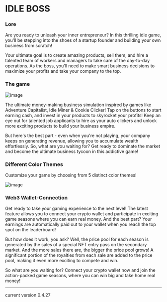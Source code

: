 # IDLE BOSS

### Lore

Are you ready to unleash your inner entrepreneur? In this thrilling idle game, you'll be stepping into the shoes of a startup founder and building your own business from scratch!

Your ultimate goal is to create amazing products, sell them, and hire a talented team of workers and managers to take care of the day-to-day operations. As the boss, you'll need to make smart business decisions to maximize your profits and take your company to the top.


### The game

![image](https://user-images.githubusercontent.com/109807794/235375834-7d443f95-9612-44f9-ae36-5a07ab7de4d5.png)


The ultimate money-making business simulation inspired by games like Adventure Capitalist, Idle Miner & Cookie Clicker! Tap on the buttons to start earning cash, and invest in your products to skyrocket your profits! Keep an eye out for talented job applicants to hire as your auto clickers and unlock more exciting products to build your business empire.

But here's the best part - even when you're not playing, your company keeps on generating revenue, allowing you to accumulate wealth effortlessly. So, what are you waiting for? Get ready to dominate the market and become the ultimate business tycoon in this addictive game!

### Different Color Themes

Customize your game by choosing from 5 distinct color themes!

![image](https://user-images.githubusercontent.com/109807794/235375696-f4f232cb-2392-4367-b316-2490d31a5c3c.png)


### Web3 Wallet-Connection

Get ready to take your gaming experience to the next level! The latest feature allows you to connect your crypto wallet and participate in exciting game seasons where you can earn real money. And the best part? Your earnings are automatically paid out to your wallet when you reach the top spot on the leaderboard!

But how does it work, you ask? Well, the price pool for each season is generated by the sales of a special NFT entry pass on the secondary market. And the more sales there are, the bigger the price pool grows! A significant portion of the royalties from each sale are added to the price pool, making it even more exciting to compete and win.

So what are you waiting for? Connect your crypto wallet now and join the action-packed game seasons, where you can win big and take home real money!



---
current version 0.4.27
